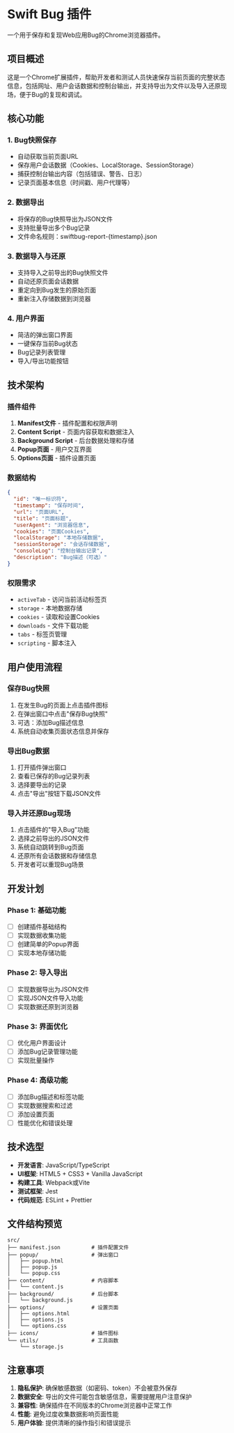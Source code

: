 # Swift Bug 插件

一个用于保存和复现Web应用Bug的Chrome浏览器插件。

## 项目概述

这是一个Chrome扩展插件，帮助开发者和测试人员快速保存当前页面的完整状态信息，包括网址、用户会话数据和控制台输出，并支持导出为文件以及导入还原现场，便于Bug的复现和调试。

## 核心功能

### 1. Bug快照保存
- 自动获取当前页面URL
- 保存用户会话数据（Cookies、LocalStorage、SessionStorage）
- 捕获控制台输出内容（包括错误、警告、日志）
- 记录页面基本信息（时间戳、用户代理等）

### 2. 数据导出
- 将保存的Bug快照导出为JSON文件
- 支持批量导出多个Bug记录
- 文件命名规则：swiftbug-report-{timestamp}.json

### 3. 数据导入与还原
- 支持导入之前导出的Bug快照文件
- 自动还原页面会话数据
- 重定向到Bug发生的原始页面
- 重新注入存储数据到浏览器

### 4. 用户界面
- 简洁的弹出窗口界面
- 一键保存当前Bug状态
- Bug记录列表管理
- 导入/导出功能按钮

## 技术架构

### 插件组件
1. **Manifest文件** - 插件配置和权限声明
2. **Content Script** - 页面内容获取和数据注入
3. **Background Script** - 后台数据处理和存储
4. **Popup页面** - 用户交互界面
5. **Options页面** - 插件设置页面

### 数据结构
```json
{
  "id": "唯一标识符",
  "timestamp": "保存时间",
  "url": "页面URL",
  "title": "页面标题",
  "userAgent": "浏览器信息",
  "cookies": "页面Cookies",
  "localStorage": "本地存储数据",
  "sessionStorage": "会话存储数据",
  "consoleLog": "控制台输出记录",
  "description": "Bug描述（可选）"
}
```

### 权限需求
- `activeTab` - 访问当前活动标签页
- `storage` - 本地数据存储
- `cookies` - 读取和设置Cookies
- `downloads` - 文件下载功能
- `tabs` - 标签页管理
- `scripting` - 脚本注入

## 用户使用流程

### 保存Bug快照
1. 在发生Bug的页面上点击插件图标
2. 在弹出窗口中点击"保存Bug快照"
3. 可选：添加Bug描述信息
4. 系统自动收集页面状态信息并保存

### 导出Bug数据
1. 打开插件弹出窗口
2. 查看已保存的Bug记录列表
3. 选择要导出的记录
4. 点击"导出"按钮下载JSON文件

### 导入并还原Bug现场
1. 点击插件的"导入Bug"功能
2. 选择之前导出的JSON文件
3. 系统自动跳转到Bug页面
4. 还原所有会话数据和存储信息
5. 开发者可以重现Bug场景

## 开发计划

### Phase 1: 基础功能
- [ ] 创建插件基础结构
- [ ] 实现数据收集功能
- [ ] 创建简单的Popup界面
- [ ] 实现本地存储功能

### Phase 2: 导入导出
- [ ] 实现数据导出为JSON文件
- [ ] 实现JSON文件导入功能
- [ ] 实现数据还原到浏览器

### Phase 3: 界面优化
- [ ] 优化用户界面设计
- [ ] 添加Bug记录管理功能
- [ ] 实现批量操作

### Phase 4: 高级功能
- [ ] 添加Bug描述和标签功能
- [ ] 实现数据搜索和过滤
- [ ] 添加设置页面
- [ ] 性能优化和错误处理

## 技术选型

- **开发语言**: JavaScript/TypeScript
- **UI框架**: HTML5 + CSS3 + Vanilla JavaScript
- **构建工具**: Webpack或Vite
- **测试框架**: Jest
- **代码规范**: ESLint + Prettier

## 文件结构预览
```
src/
├── manifest.json          # 插件配置文件
├── popup/                 # 弹出窗口
│   ├── popup.html
│   ├── popup.js
│   └── popup.css
├── content/               # 内容脚本
│   └── content.js
├── background/            # 后台脚本
│   └── background.js
├── options/               # 设置页面
│   ├── options.html
│   ├── options.js
│   └── options.css
├── icons/                 # 插件图标
└── utils/                 # 工具函数
    └── storage.js
```

## 注意事项

1. **隐私保护**: 确保敏感数据（如密码、token）不会被意外保存
2. **数据安全**: 导出的文件可能包含敏感信息，需要提醒用户注意保护
3. **兼容性**: 确保插件在不同版本的Chrome浏览器中正常工作
4. **性能**: 避免过度收集数据影响页面性能
5. **用户体验**: 提供清晰的操作指引和错误提示
